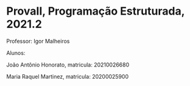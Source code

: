 # ProvaII, Programação Estruturada, 2021.2

Professor: 
Igor Malheiros

Alunos:

João Antônio Honorato, matricula: 20210026680

Maria Raquel Martinez, matricula: 20200025900

